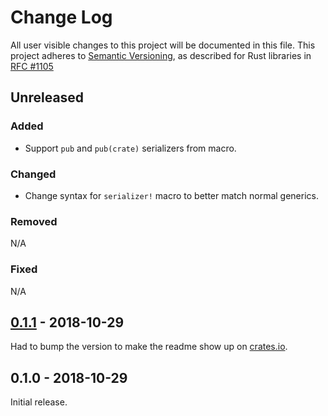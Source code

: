 # Change Log

All user visible changes to this project will be documented in this file.
This project adheres to [Semantic Versioning](http://semver.org/), as described
for Rust libraries in [RFC #1105](https://github.com/rust-lang/rfcs/blob/master/text/1105-api-evolution.md)

## Unreleased

### Added

- Support `pub` and `pub(crate)` serializers from macro.

### Changed

- Change syntax for `serializer!` macro to better match normal generics.

### Removed

N/A

### Fixed

N/A

## [0.1.1] - 2018-10-29

Had to bump the version to make the readme show up on [crates.io](https://crates.io/crates/serializers).

## 0.1.0 - 2018-10-29

Initial release.

[0.1.1]: https://github.com/davidpdrsn/robin/compare/v0.1.0...v0.1.1
